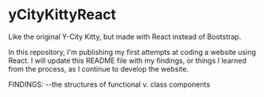 # yCityKittyReact
Like the original Y-City Kitty, but made with React instead of Bootstrap.

In this repository, I'm publishing my first attempts at coding a website using React. I will update this README file with my findings, or things I learned from the process, as I continue to develop the website. 

FINDINGS:
--the structures of functional v. class components

